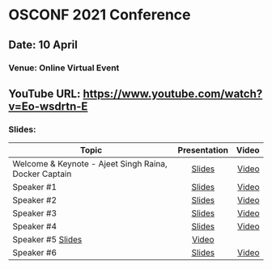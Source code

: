 # OSCONF 2021 Conference

## Date: 10 April 

### Venue: Online Virtual Event

## YouTube URL: https://www.youtube.com/watch?v=Eo-wsdrtn-E

### Slides:


| Topic        | Presentation          | Video  |
| ------------- |:-------------:| -----:|
| Welcome & Keynote - Ajeet Singh Raina, Docker Captain| [Slides]() | [Video]() |
| Speaker #1| [Slides]() | [Video]() |
| Speaker #2 | [Slides]() | [Video]() |
| Speaker #3| [Slides]() | [Video]() |
| Speaker #4| [Slides]() | [Video]() |
| Speaker #5  [Slides]() | [Video]() |
| Speaker #6| [Slides]() | [Video]() |
